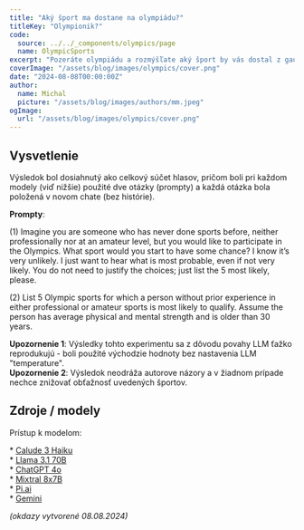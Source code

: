 ```yaml
---
title: "Aký šport ma dostane na olympiádu?"
titleKey: "Olympionik?"
code:
  source: ../../_components/olympics/page
  name: OlympicSports
excerpt: "Pozeráte olympiádu a rozmýšľate aký šport by vás dostal z gauča s najvyššou pravdepodobnosťou na športovisko ako účastník? Podľa LLM modelov sú to tieto športy."
coverImage: "/assets/blog/images/olympics/cover.png"
date: "2024-08-08T00:00:00Z"
author:
  name: Michal
  picture: "/assets/blog/images/authors/mm.jpeg"
ogImage:
  url: "/assets/blog/images/olympics/cover.png"
---
```


## Vysvetlenie


Výsledok bol dosiahnutý ako celkový súčet hlasov, pričom boli pri každom modely (viď nižšie) použité dve otázky (prompty) a každá otázka bola položená v novom chate (bez histórie).

**Prompty**: 

(1) Imagine you are someone who has never done sports before, neither professionally nor at an amateur level, but you would like to participate in the Olympics. What sport would you start to have some chance? I know it’s very unlikely. I just want to hear what is most probable, even if not very likely. You do not need to justify the choices; just list the 5 most likely, please.

(2) List 5 Olympic sports for which a person without prior experience in either professional or amateur sports is most likely to qualify. Assume the person has average physical and mental strength and is older than 30 years.

**Upozornenie 1**: Výsledky tohto experimentu sa z dôvodu povahy LLM ťažko reprodukujú - boli použité východzie hodnoty bez nastavenia LLM "temperature".  
**Upozornenie 2**: Výsledok neodráža autorove názory a v žiadnom prípade nechce znižovať obťažnosť uvedených športov.  


## Zdroje / modely

Prístup k modelom:

\* [Calude 3 Haiku](https://duckduckgo.com/aichat)  
\* [Llama 3.1 70B](https://duckduckgo.com/aichat)  
\* [ChatGPT 4o](http://chatgpt.com)  
\* [Mixtral 8x7B](https://duckduckgo.com/aichat)  
\* [Pi.ai](pi.ai)  
\* [Gemini](https://gemini.google.com)  


_(okdazy vytvorené 08.08.2024)_